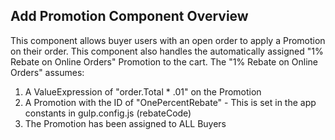 ## Add Promotion Component Overview

This component allows buyer users with an open order to apply a Promotion on their order. This component also handles
the automatically assigned "1% Rebate on Online Orders" Promotion to the cart. The "1% Rebate on Online Orders" assumes:
  1. A ValueExpression of "order.Total * .01" on the Promotion
  2. A Promotion with the ID of "OnePercentRebate" - This is set in the app constants in gulp.config.js (rebateCode)
  3. The Promotion has been assigned to ALL Buyers
